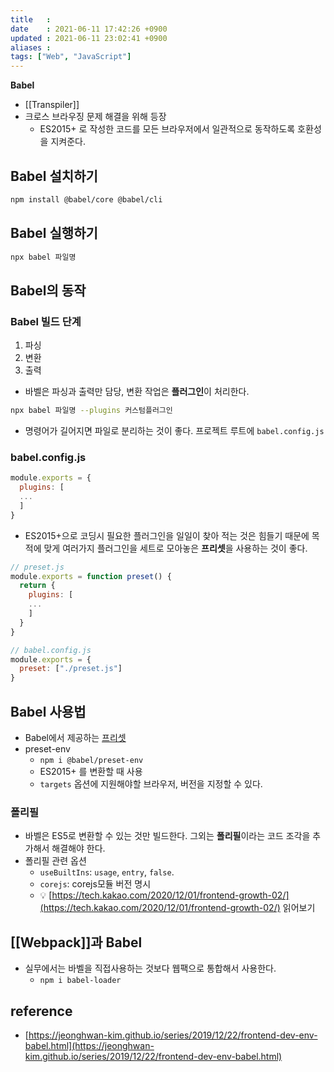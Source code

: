 ```yaml
---
title   : 
date    : 2021-06-11 17:42:26 +0900
updated : 2021-06-11 23:02:41 +0900
aliases : 
tags: ["Web", "JavaScript"]
---
```

**Babel**
- [[Transpiler]]
- 크로스 브라우징 문제 해결을 위해 등장  
  - ES2015+ 로 작성한 코드를 모든 브라우저에서 일관적으로 동작하도록 호환성을 지켜준다.
## Babel 설치하기 
```bash
npm install @babel/core @babel/cli
```
## Babel 실행하기
```bash
npx babel 파일명
```
## Babel의 동작

### Babel 빌드 단계 
1. 파싱
2. 변환
3. 출력
- 바벨은 파싱과 출력만 담당, 변환 작업은 **플러그인**이 처리한다.
```bash
npx babel 파일명 --plugins 커스텀플러그인
```
- 명령어가 길어지면 파일로 분리하는 것이 좋다. 프로젝트 루트에 `babel.config.js` 
### babel.config.js 
```javascript
module.exports = {
  plugins: [ 
  ...
  ]
}
```
- ES2015+으로 코딩시 필요한 플러그인을 일일이 찾아 적는 것은 힘들기 때문에 목적에 맞게 여러가지 플러그인을 세트로 모아놓은  **프리셋**을 사용하는 것이 좋다.  
```javascript
// preset.js 
module.exports = function preset() {
  return {
    plugins: [
    ...
    ]
  }
}
```
```javascript
// babel.config.js
module.exports = {
  preset: ["./preset.js"]
}
```

## Babel 사용법  
- Babel에서 제공하는 [프리셋](https://babeljs.io/docs/en/presets)  
- preset-env
  - `npm i @babel/preset-env` 
  - ES2015+ 를 변환할 때 사용
  - `targets` 옵션에 지원해야할 브라우저, 버전을 지정할 수 있다.  
    
### 폴리필 
- 바벨은 ES5로 변환할 수 있는 것만 빌드한다. 그외는 **폴리필**이라는 코드 조각을 추가해서 해결해야 한다. 
- 폴리필 관련 옵션
  - `useBuiltIns`: `usage`, `entry`, `false`.
  - `corejs`: corejs모듈 버전 명시  
  - 💡 [https://tech.kakao.com/2020/12/01/frontend-growth-02/](https://tech.kakao.com/2020/12/01/frontend-growth-02/) 읽어보기   

## [[Webpack]]과 Babel  
- 실무에서는 바벨을 직접사용하는 것보다 웹팩으로 통합해서 사용한다. 
  - `npm i babel-loader` 
    
## reference
- [https://jeonghwan-kim.github.io/series/2019/12/22/frontend-dev-env-babel.html](https://jeonghwan-kim.github.io/series/2019/12/22/frontend-dev-env-babel.html)
